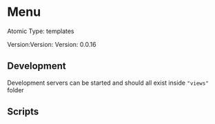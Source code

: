 # Menu

Atomic Type: templates

Version:Version: Version: 0.0.16



## Development

Development servers can be started and should all exist inside `"views"` folder

## Scripts
